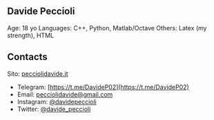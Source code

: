 ## Davide Peccioli

Age: 18 yo
Languages: C++, Python, Matlab/Octave
Others: Latex (my strength), HTML

## Contacts

Sito: [pecciolidavide.it](https://pecciolidavide.it/io.md)

- Telegram: [https://t.me/DavideP02](https://t.me/DavideP02)
- Email: [pecciolidavide@gmail.com](mailto:pecciolidavide@gmail.com)
- Instagram: [@davidepeccioli](https://www.instagram.com/davidepeccioli/)
- Twitter: [@davide_peccioli](https://twitter.com/davide_peccioli)



